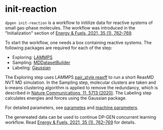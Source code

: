 # init-reaction

`dpgen init-reaction` is a workflow to initilize data for reactive systems of small gas-phase molecules. The workflow was introduced in the "Initialization" section of [Energy & Fuels, 2021, 35 (1), 762–769](https://10.1021/acs.energyfuels.0c03211).

To start the workflow, one needs a box containing reactive systems. The following packages are required for each of the step:
- Exploring: [LAMMPS](https://github.com/lammps/lammps)
- Sampling: [MDDatasetBuilder](https://github.com/tongzhugroup/mddatasetbuilder)
- Labeling: [Gaussian](https://gaussian.com/)

The Exploring step uses LAMMPS [pair_style reaxff](https://docs.lammps.org/latest/pair_reaxff.html) to run a short ReaxMD NVT MD simulation. In the Sampling step, molecular clusters are taken and k-means clustering algorithm is applied to remove the redundancy, which is described in [Nature Communications, 11, 5713 (2020)](10.1038/s41467-020-19497-z). The Labeling step calculates energies and forces using the Gaussian package.

For detailed parameters, see [parametes](init-reaction-jdata.rst) and [machine parameters](init-reaction-mdata.rst).

The genereated data can be used to continue DP-GEN concurrent learning workflow. Read [Energy & Fuels, 2021, 35 (1), 762–769](https://10.1021/acs.energyfuels.0c03211) for details.
